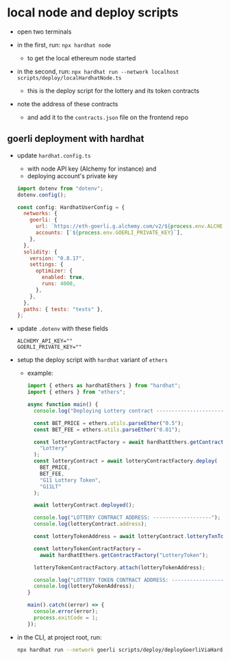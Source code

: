 # local node and deploy scripts

- open two terminals
- in the first, run: `npx hardhat node`
  - to get the local ethereum node started
- in the second, run: `npx hardhat run --network localhost scripts/deploy/localHardhatNode.ts`

  - this is the deploy script for the lottery and its token contracts

- note the address of these contracts
  - and add it to the `contracts.json` file on the frontend repo

## goerli deployment with hardhat

- update `hardhat.config.ts`

  - with node API key (Alchemy for instance) and
  - deploying account's private key

  ```javascript
  import dotenv from "dotenv";
  dotenv.config();

  const config: HardhatUserConfig = {
    networks: {
      goerli: {
        url: `https://eth-goerli.g.alchemy.com/v2/${process.env.ALCHEMY_API_KEY}`,
        accounts: [`${process.env.GOERLI_PRIVATE_KEY}`],
      },
    },
    solidity: {
      version: "0.8.17",
      settings: {
        optimizer: {
          enabled: true,
          runs: 4000,
        },
      },
    },
    paths: { tests: "tests" },
  };
  ```

- update `.dotenv` with these fields

  ```
  ALCHEMY_API_KEY=""
  GOERLI_PRIVATE_KEY=""
  ```

- setup the deploy script with `hardhat` variant of `ethers`

  - example:

    ```javascript
    import { ethers as hardhatEthers } from "hardhat";
    import { ethers } from "ethers";

    async function main() {
      console.log("Deploying Lottery contract --------------------------\n");

      const BET_PRICE = ethers.utils.parseEther("0.5");
      const BET_FEE = ethers.utils.parseEther("0.01");

      const lotteryContractFactory = await hardhatEthers.getContractFactory(
        "Lottery"
      );
      const lotteryContract = await lotteryContractFactory.deploy(
        BET_PRICE,
        BET_FEE,
        "G11 Lottery Token",
        "G11LT"
      );

      await lotteryContract.deployed();

      console.log("LOTTERY CONTRACT ADDRESS: -------------------");
      console.log(lotteryContract.address);

      const lotteryTokenAddress = await lotteryContract.lotteryTxnToken();

      const lotteryTokenContractFactory =
        await hardhatEthers.getContractFactory("LotteryToken");

      lotteryTokenContractFactory.attach(lotteryTokenAddress);

      console.log("LOTTERY TOKEN CONTRACT ADDRESS: -------------------");
      console.log(lotteryTokenAddress);
    }

    main().catch((error) => {
      console.error(error);
      process.exitCode = 1;
    });
    ```

- in the CLI, at project root, run:
  ```bash
  npx hardhat run --network goerli scripts/deploy/deployGoerliViaHardhat.ts
  ```
